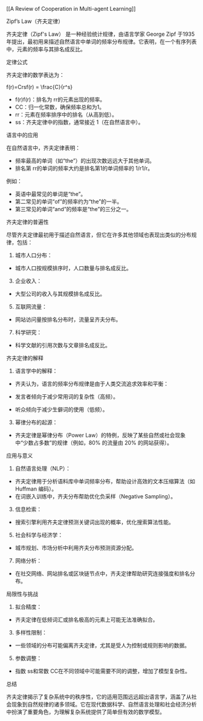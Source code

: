 [[A Review of Cooperation in Multi-agent Learning]]

Zipf’s Law（齐夫定律）

齐夫定律（Zipf's Law） 是一种经验统计规律，由语言学家 George Zipf 于1935年提出，最初用来描述自然语言中单词的频率分布规律。它表明，在一个有序列表中，元素的频率与其排名成反比。

定律公式

齐夫定律的数学表达为：

f(r)=Crsf(r) = \frac{C}{r^s}

- f(r)f(r)：排名为 rr的元素出现的频率。
- CC：归一化常数，确保频率总和为1。
- rr：元素在频率排序中的排名（从高到低）。
- ss：齐夫定律中的指数，通常接近 1（在自然语言中）。

语言中的应用

在自然语言中，齐夫定律表明：

- 频率最高的单词（如“the”）的出现次数远远大于其他单词。
- 排名第 rr的单词的频率大约是排名第1的单词频率的 1/r1/r。

例如：

- 英语中最常见的单词是“the”。
- 第二常见的单词“of”的频率约为“the”的一半。
- 第三常见的单词“and”的频率是“the”的三分之一。

齐夫定律的普遍性

尽管齐夫定律最初用于描述自然语言，但它在许多其他领域也表现出类似的分布规律，包括：

1. 城市人口分布：

- 城市人口按规模排序时，人口数量与排名成反比。

3. 企业收入：

- 大型公司的收入与其规模排名成反比。

5. 互联网流量：

- 网站访问量按排名分布时，流量呈齐夫分布。

7. 科学研究：

- 科学文献的引用次数与文章排名成反比。

齐夫定律的解释

1. 语言学中的解释：

- 齐夫认为，语言的频率分布规律是由于人类交流追求效率和平衡：

- 发言者倾向于减少常用词的复杂性（高频）。
- 听众倾向于减少生僻词的使用（低频）。

3. 幂律分布的起源：

- 齐夫定律是幂律分布（Power Law）的特例，反映了某些自然或社会现象中“少数占多数”的规律（例如，80% 的流量由 20% 的网站获得）。

应用与意义

1. 自然语言处理（NLP）：

- 齐夫定律用于分析语料库中单词频率分布，帮助设计高效的文本压缩算法（如 Huffman 编码）。
- 在词嵌入训练中，齐夫分布帮助优化负采样（Negative Sampling）。

3. 信息检索：

- 搜索引擎利用齐夫定律预测关键词出现的概率，优化搜索算法性能。

5. 社会科学与经济学：

- 城市规划、市场分析中利用齐夫分布预测资源分配。

7. 网络分析：

- 在社交网络、网站排名或区块链节点中，齐夫定律帮助研究连接强度和排名分布。

局限性与挑战

1. 拟合精度：

- 齐夫定律在低频词汇或排名极高的元素上可能无法准确拟合。

3. 多样性限制：

- 一些领域的分布可能偏离齐夫定律，尤其是受人为控制或规则影响的数据。

5. 参数调整：

- 指数 ss和常数 CC在不同领域中可能需要不同的调整，增加了模型复杂性。

总结

齐夫定律揭示了复杂系统中的秩序性，它的适用范围远远超出语言学，涵盖了从社会现象到自然规律的诸多领域。它在现代数据科学、自然语言处理和社会经济分析中扮演了重要角色，为理解复杂系统提供了简单但有效的数学模型。